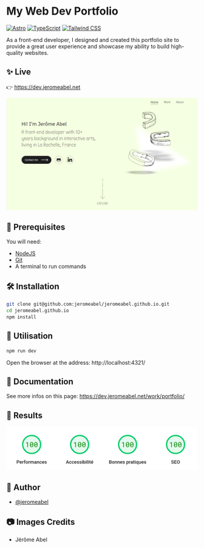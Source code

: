 # My Web Dev Portfolio

[![Astro](https://img.shields.io/badge/Astro-5.3-BC52EE)](https://astro.build/)
[![TypeScript](https://img.shields.io/badge/TypeScript-5.7-3178C6)](https://www.typescriptlang.org/)
[![Tailwind CSS](https://img.shields.io/badge/Tailwind_CSS-3.4-38BDF8)](https://tailwindcss.com/)

As a front-end developer, I designed and created this portfolio site to provide a great user experience and showcase my ability to build high-quality websites.

## ✨ Live

👉 https://dev.jeromeabel.net

![Screenshot of the Website dev.jeromeabel.net](./screen.png)

## 🚨 Prerequisites

You will need:

- [NodeJS](https://nodejs.org/)
- [Git](https://git-scm.com/)
- A terminal to run commands

## 🛠️ Installation

```sh
git clone git@github.com:jeromeabel/jeromeabel.github.io.git
cd jeromeabel.github.io
npm install
```

## 🚀 Utilisation

```sh
npm run dev
```

Open the browser at the address: http://localhost:4321/

## 📝 Documentation

See more infos on this page: https://dev.jeromeabel.net/work/portfolio/

## 🎉 Results

![Screenshot of Pagespeed scores](./report.png)

## 👤 Author

- [@jeromeabel](https://github.com/jeromeabel)

## 📷 Images Credits

- Jérôme Abel
